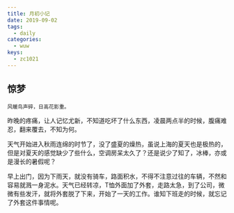 ```yaml
---
title: 月初小记
date: 2019-09-02
tags:
  - daily
categories:
  - wuw
keys:
  - zc1021
---
```


## 惊梦

```text
风暖鸟声碎，日高花影重。
```

昨晚的疼痛，让人记忆尤新，不知道吃坏了什么东西，凌晨两点半的时候，腹痛难忍，翻来覆去，不知为何。

天气开始进入秋雨连绵的时节了，没了盛夏的燥热，虽说上海的夏天也是极热的，但是对夏天的感觉缺少了些什么，空调房呆太久了？还是说少了知了，冰棒，亦或是漫长的暑假呢？

早上出门，因为下雨天，就没有骑车，路面积水，不得不注意过往的车辆，不然和容易就溅一身泥水。天气已经转凉，T恤外面加了外套，走路太急，到了公司，微微有些发汗，就将外套脱了下来，开始了一天的工作。谁知下班走的时候，就忘记了外套这件事情呢。
